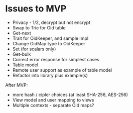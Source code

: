 # Issues to MVP

* Privacy - 1/2, decrypt but not encrypt
* Swap to Trie for Oid table
* Get-next
* Trait for OidKeeper, and sample Impl
* Change OidMap type to OidKeeper
* Set (for scalars only)
* Get-bulk
* Correct error response for simplest cases
* Table model
* Remote user support as example of table model
* Refactor into library plus example(s)

After MVP:
* more hash / cipler choices (at least SHA-256, AES-256)
* View model and user mapping to views
* Multiple contexts - separate Oid maps?
